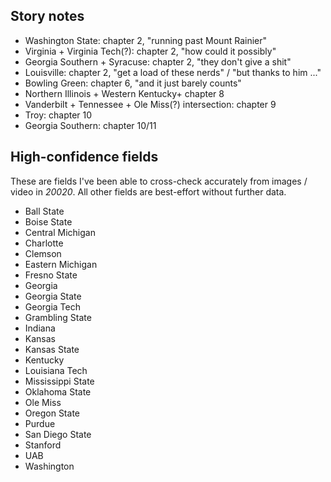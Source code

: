 ## Story notes
* Washington State: chapter 2, "running past Mount Rainier"
* Virginia + Virginia Tech(?): chapter 2, "how could it possibly"
* Georgia Southern + Syracuse: chapter 2, "they don't give a shit"
* Louisville: chapter 2, "get a load of these nerds" / "but thanks to him ..."
* Bowling Green: chapter 6, "and it just barely counts"
* Northern Illinois + Western Kentucky+ chapter 8
* Vanderbilt + Tennessee + Ole Miss(?) intersection: chapter 9
* Troy: chapter 10
* Georgia Southern: chapter 10/11

## High-confidence fields
These are fields I've been able to cross-check accurately from images / video in _20020_. All other fields are best-effort without further data.

* Ball State
* Boise State
* Central Michigan
* Charlotte
* Clemson
* Eastern Michigan
* Fresno State
* Georgia
* Georgia State
* Georgia Tech
* Grambling State
* Indiana
* Kansas
* Kansas State
* Kentucky
* Louisiana Tech
* Mississippi State
* Oklahoma State
* Ole Miss
* Oregon State
* Purdue
* San Diego State
* Stanford
* UAB
* Washington
